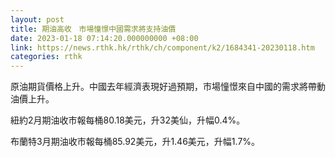 ```yaml
---
layout: post
title: 期油高收　市場憧憬中國需求將支持油價
date: 2023-01-18 07:14:20.000000000 +08:00
link: https://news.rthk.hk/rthk/ch/component/k2/1684341-20230118.htm
categories: rthk
---
```


原油期貨價格上升。中國去年經濟表現好過預期，市場憧憬來自中國的需求將帶動油價上升。

紐約2月期油收市報每桶80.18美元，升32美仙，升幅0.4%。

布蘭特3月期油收市報每桶85.92美元，升1.46美元，升幅1.7%。
